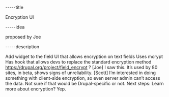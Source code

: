 -----title

Encryption UI

-----idea

proposed by Joe

-----description


Add widget to the field UI that allows encryption on text fields
Uses mcrypt
Has hook that allows devs to replace the standard encryption method
https://drupal.org/project/field_encrypt ?
[Joe] I saw this. It’s used by 80 sites, in beta, shows signs of unreliability.
[Scott] I’m interested in doing something with client-side encryption, so even server admin can’t access the data. Not sure if that would be Drupal-specific or not.
Next steps:
Learn more about encryption? Yep.
